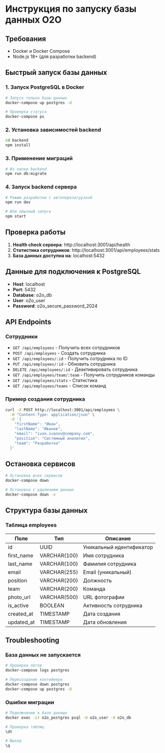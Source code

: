 # Инструкция по запуску базы данных O2O

## Требования

- Docker и Docker Compose
- Node.js 18+ (для разработки backend)

## Быстрый запуск базы данных

### 1. Запуск PostgreSQL в Docker

```bash
# Запуск только базы данных
docker-compose up postgres -d

# Проверка статуса
docker-compose ps
```

### 2. Установка зависимостей backend

```bash
cd backend
npm install
```

### 3. Применение миграций

```bash
# Из папки backend
npm run db:migrate
```

### 4. Запуск backend сервера

```bash
# Режим разработки с автоперезагрузкой
npm run dev

# Или обычный запуск
npm start
```

## Проверка работы

1. **Health check сервера**: http://localhost:3001/api/health
2. **Статистика сотрудников**: http://localhost:3001/api/employees/stats
3. **База данных доступна на**: localhost:5432

## Данные для подключения к PostgreSQL

- **Host**: localhost
- **Port**: 5432
- **Database**: o2o_db
- **User**: o2o_user
- **Password**: o2o_secure_password_2024

## API Endpoints

### Сотрудники

- `GET /api/employees` - Получить всех сотрудников
- `POST /api/employees` - Создать сотрудника
- `GET /api/employees/:id` - Получить сотрудника по ID
- `PUT /api/employees/:id` - Обновить сотрудника
- `DELETE /api/employees/:id` - Деактивировать сотрудника
- `GET /api/employees/team/:team` - Получить сотрудников команды
- `GET /api/employees/stats` - Статистика
- `GET /api/employees/teams` - Список команд

### Пример создания сотрудника

```bash
curl -X POST http://localhost:3001/api/employees \
  -H "Content-Type: application/json" \
  -d '{
    "firstName": "Иван",
    "lastName": "Иванов",
    "email": "ivan.ivanov@company.com",
    "position": "Системный аналитик",
    "team": "Разработка"
  }'
```

## Остановка сервисов

```bash
# Остановка всех сервисов
docker-compose down

# Остановка с удалением данных
docker-compose down -v
```

## Структура базы данных

### Таблица employees

| Поле | Тип | Описание |
|------|-----|----------|
| id | UUID | Уникальный идентификатор |
| first_name | VARCHAR(100) | Имя сотрудника |
| last_name | VARCHAR(100) | Фамилия сотрудника |
| email | VARCHAR(255) | Email (уникальный) |
| position | VARCHAR(200) | Должность |
| team | VARCHAR(200) | Команда |
| photo_url | VARCHAR(500) | URL фотографии |
| is_active | BOOLEAN | Активность сотрудника |
| created_at | TIMESTAMP | Дата создания |
| updated_at | TIMESTAMP | Дата обновления |

## Troubleshooting

### База данных не запускается

```bash
# Проверка логов
docker-compose logs postgres

# Пересоздание контейнера
docker-compose down postgres
docker-compose up postgres -d
```

### Ошибки миграции

```bash
# Подключение к базе данных
docker exec -it o2o_postgres psql -U o2o_user -d o2o_db

# Проверка таблиц
\dt

# Выход
\q
```
